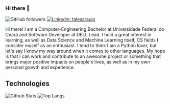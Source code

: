 ### Hi there 👋

![GitHub followers](https://img.shields.io/github/followers/talesaraujo?style=social)
[![Linkedin: talesaraujo](https://img.shields.io/badge/-talesaraujo-blue?style=flat-square&logo=Linkedin&logoColor=white&link=https://linkedin.com/in/talesaraujo/)](https://www.linkedin.com/in/talesaraujo/)

Hi there! I am a Computer-Engineering Bachelor at Universidade Federal do Ceará and Software Developer at DELL Lead. I hold a great interest in learning, as well as Data Science and Machine Learning itself, CS fields I consider myself as an enthusiast. I tend to think I am a Python lover, but let's say I know my way around when it comes to other languages. My hope is that I can work and contribute to an awesome project or something that brings major positive impacts on people's lives, as well as in my own personal growth and experience. 

<!--
Here are some ideas to get you started:

- 🔭 I’m currently working on ...
- 🌱 I’m currently learning ...
- 👯 I’m looking to collaborate on ...
- 🤔 I’m looking for help with ...
- 💬 Ask me about ...
- 📫 How to reach me: ...
- 😄 Pronouns: ...
- ⚡ Fun fact: ...
-->

## Technologies

![Github Stats](https://github-readme-stats.vercel.app/api?username=talesaraujo&count_private=true&show_icons=true&include_all_commits=true)
![Top Langs](https://github-readme-stats.vercel.app/api/top-langs/?username=talesaraujo&hide=TeX&layout=compact)

